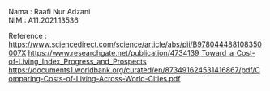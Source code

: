 Nama  : Raafi Nur Adzani   
NIM   : A11.2021.13536

Reference :   
https://www.sciencedirect.com/science/article/abs/pii/B978044488108350007X
https://www.researchgate.net/publication/4734139_Toward_a_Cost-of-Living_Index_Progress_and_Prospects
https://documents1.worldbank.org/curated/en/873491624531416867/pdf/Comparing-Costs-of-Living-Across-World-Cities.pdf
